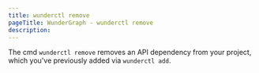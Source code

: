 ```yaml
---
title: wunderctl remove
pageTitle: WunderGraph - wunderctl remove
description:
---
```


The cmd `wunderctl remove` removes an API dependency from your project,
which you've previously added via `wunderctl add`.
